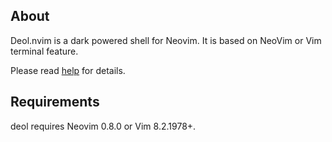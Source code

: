 ## About

Deol.nvim is a dark powered shell for Neovim. It is based on NeoVim or Vim
terminal feature.

Please read [help](doc/deol.txt) for details.

## Requirements

deol requires Neovim 0.8.0 or Vim 8.2.1978+.
